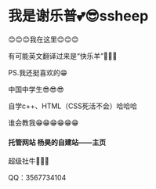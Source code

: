 <h1>我是谢乐普💕😎ssheep</h1>

<p>😊😊😊我在这里😊😊😊</p>
<p>有可能英文翻译过来是“快乐羊”🐏🐏🐏</p>
<p>PS.我还挺喜欢的😁</p>
<p>中国中学生😎😎😎</p>
<p>自学c++、HTML（CSS死活不会）哈哈哈</p>
<p>谁会教我😁😁😁😁😁😁</p>
<h4>托管网站<a sref = "https://happyssheep.github.io/index.html"> 杨昊的自建站——主页</h4>
 <p> 超级社牛🤣🤣🤣</p>
  <p>QQ：3567734104</p>
